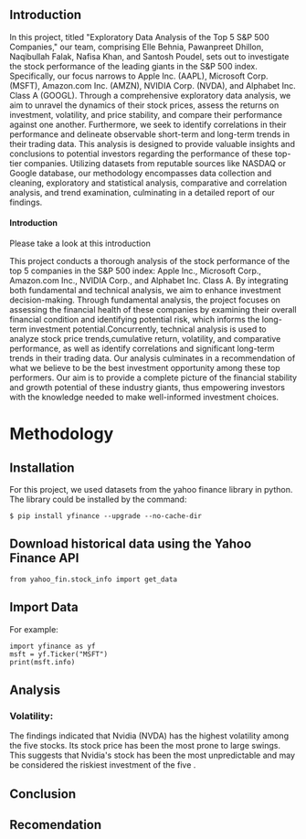 ## Introduction
In this project, titled "Exploratory Data Analysis of the Top 5 S&P 500 Companies," our team, comprising Elle Behnia, Pawanpreet Dhillon, Naqibullah Falak, Nafisa Khan, and Santosh Poudel, sets out to investigate the stock performance of the leading giants in the S&P 500 index. Specifically, our focus narrows to Apple Inc. (AAPL), Microsoft Corp. (MSFT), Amazon.com Inc. (AMZN), NVIDIA Corp. (NVDA), and Alphabet Inc. Class A (GOOGL). Through a comprehensive exploratory data analysis, we aim to unravel the dynamics of their stock prices, assess the returns on investment, volatility, and price stability, and compare their performance against one another. Furthermore, we seek to identify correlations in their performance and delineate observable short-term and long-term trends in their trading data. This analysis is designed to provide valuable insights and conclusions to potential investors regarding the performance of these top-tier companies. Utilizing datasets from reputable sources like NASDAQ or Google database, our methodology encompasses data collection and cleaning, exploratory and statistical analysis, comparative and correlation analysis, and trend examination, culminating in a detailed report of our findings.

#### Introduction 
Please take a look at this introduction 

This project conducts a thorough analysis of the stock performance of the top 5 companies in the S&P 500 index: Apple Inc., Microsoft Corp., Amazon.com Inc., NVIDIA Corp., and Alphabet Inc. Class A. By integrating both fundamental and technical analysis, we aim to enhance investment decision-making. Through fundamental analysis, the project focuses on assessing the financial health of these companies by examining their overall financial condition and identifying potential risk, which informs the long-term investment potential.Concurrently, technical analysis is used to analyze stock price trends,cumulative return, volatility, and comparative performance, as well as identify correlations and significant long-term trends in their trading data. Our analysis culminates in a recommendation of what we believe to be the best investment opportunity among these top performers. Our aim is to provide a complete picture of the financial stability and growth potential of these industry giants, thus empowering investors with the knowledge needed to make well-informed investment choices.

# Methodology 
## Installation
For this project, we used  datasets from the yahoo finance library in python. 
The library could be installed by the command: 
```{r import-data, echo = TRUE}
$ pip install yfinance --upgrade --no-cache-dir
```
## Download historical data using the Yahoo Finance API
```{r import-data, echo = TRUE}
from yahoo_fin.stock_info import get_data
```
## Import Data
For example:
```{r import-data, echo = TRUE}
import yfinance as yf
msft = yf.Ticker("MSFT")
print(msft.info)
```

## Analysis 
### Volatility: 
The findings indicated that Nvidia (NVDA) has the highest volatility among the five stocks. Its stock price has been the most prone to large swings. This suggests that Nvidia's stock has been the most unpredictable and may be considered the riskiest investment of the five .
## Conclusion

## Recomendation
